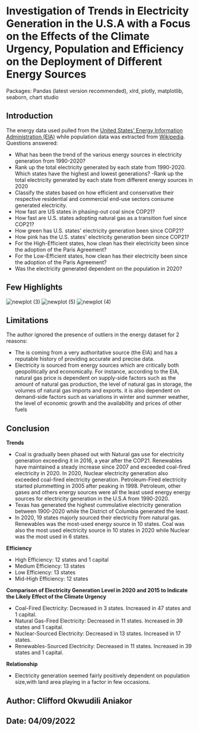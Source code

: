 # Investigation of Trends in Electricity Generation in the U.S.A with a Focus on the Effects of the Climate Urgency, Population and Efficiency on the Deployment of Different Energy Sources
Packages: Pandas (latest version recommended), xlrd, plotly, 
matplotlib, seaborn, chart studio
## Introduction
The energy data used pulled from the [United States' Energy Information Administration (EIA)](https://www.eia.gov/) while population data was extracted from [Wikipedia](https://https://en.wikipedia.org/wiki/Wikipedia:About).
Questions answered:
- What has been the trend of the various energy sources in electricity generation from 1990-2020?
- Rank up the total electricity generated by each state from 1990-2020. Which states have the highest and lowest generations?
-Rank up the total electricity generated by each state from different energy sources in 2020
- Classify the states based on how efficient and conservative their respective residential and commercial end-use sectors consume generated electricity. 
- How fast are US states in phasing-out coal since COP21? 
- How fast are U.S. states adopting natural gas as a transition fuel since COP21?
- How green has U.S. states' electricity generation been since COP21? 
- How pink has the U.S. states' electricity generation been since COP21?
- For the High-Efficient states, how clean has their electricity been since the adoption of the Paris Agreement? 
- For the Low-Efficient states, how clean has their electricity been since the adoption of the Paris Agreement? 
- Was the electricity generated dependent on the population in 2020?
## Few Highlights
![newplot (3)](https://user-images.githubusercontent.com/85615800/188329905-ca92654f-fb42-4a7e-a184-b32b89d9576a.png)
![newplot (5)](https://user-images.githubusercontent.com/85615800/188330144-135b90e9-e58e-4043-895a-5eae6296e99f.png)
![newplot (4)](https://user-images.githubusercontent.com/85615800/188329929-e832fd0c-2410-4d54-913e-75881ee8e042.png)
## Limitations
The author ignored the presence of outliers in the energy dataset for 2 reasons:
- The is coming from a very authoritative source (the EIA) and has a reputable history of providing accurate and precise data.
- Electricity is sourced from energy sources which are critically both geopolitically and economically. For instance, according to the EIA, natural gas price is dependent on supply-side factors such as the amount of natural gas production, the level of natural gas in storage, the volumes of natural gas imports and exports. it is also dependent on demand-side factors such as variations in winter and summer weather, the level of economic growth and the availability and prices of other fuels
## Conclusion
**Trends**
- Coal is gradually been phased out with Natural gas use for electricity generation exceeding it in 2016, a year after the COP21. Renewables have maintained a steady increase since 2007 and exceeded coal-fired electricity in 2020. In 2020, Nuclear electricity generation also exceeded coal-fired electricity generation. Petroleum-Fired electricity started plummetting in 2005 after peaking in 1998. Petroleum, other gases and others energy sources were all the least used energy energy sources for electricity generation in the U.S.A from 1990-2020.
- Texas has generated the highest cummulative electricity generation between 1900-2020 while the District of Columbia generated the least.
- In 2020, 19 states majorly sourced their electricity from natural gas. Renewables was the most-used energy source in 10 states. Coal was also the most used electricity source in 10 states in 2020  while Nuclear was the most used in 6 states.

**Efficiency**
- High Efficiency: 12 states and 1 capital
- Medium Efficiency: 13 states
- Low Efficiency: 13 states
- Mid-High Efficiency: 12 states

**Comparison of Electricity Generation Level in 2020 and 2015 to Indicate the Likely Effect of the Climate Urgency**
- Coal-Fired Electricity: Decreased in 3 states. Increased in 47 states and 1 capital.
- Natural Gas-Fired Electricity: Decreased in 11 states. Increased in 39 states and 1 capital.
- Nuclear-Sourced Electricity: Decreased in 13 states. Increased in 17 states.
- Renewables-Sourced Electricity: Decreased in 11 states. Increased in 39 states and 1 capital.

**Relationship**
- Electricity generation seemed fairly positively dependent on population size,with land area playing in a factor in few occasions.
## Author: Clifford Okwudili Aniakor
## Date: 04/09/2022
